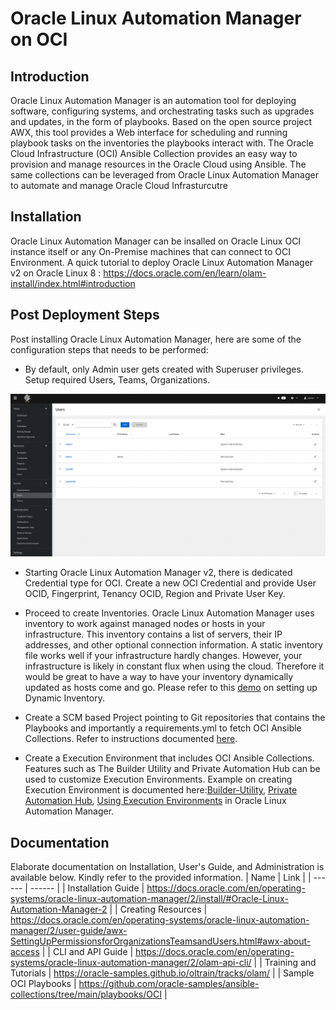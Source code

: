 # Oracle Linux Automation Manager on OCI

## Introduction
Oracle Linux Automation Manager is an automation tool for deploying software, configuring systems, and orchestrating tasks such as upgrades and updates, in the form of playbooks.
Based on the open source project AWX, this tool provides a Web interface for scheduling and running playbook tasks on the inventories the playbooks interact with. 
The Oracle Cloud Infrastructure (OCI) Ansible Collection provides an easy way to provision and manage resources in the Oracle Cloud using Ansible. The same collections can be leveraged from Oracle Linux Automation Manager to automate and manage Oracle Cloud Infrasturcutre

## Installation
Oracle Linux Automation  Manager can be insalled on Oracle Linux OCI instance  itself or any On-Premise machines that can connect to OCI Environment.
A quick tutorial to deploy Oracle Linux Automation Manager v2 on Oracle Linux 8 :
https://docs.oracle.com/en/learn/olam-install/index.html#introduction
## Post Deployment Steps

Post installing Oracle Linux Automation Manager, here are some of the configuration steps that needs to be performed:

* By default, only Admin user gets created with Superuser privileges. Setup required Users, Teams, Organizations. 
<img src="images/users.png" alt="Users" title="Users">

* Starting Oracle Linux Automation Manager v2, there is dedicated Credential type for OCI. Create a new OCI Credential and provide User OCID, Fingerprint, Tenancy OCID, Region and Private User Key.
  
* Proceed to create Inventories. Oracle Linux Automation Manager uses inventory to work against managed nodes or hosts in your infrastructure. This inventory contains a list of servers, their IP addresses, and other optional connection information.
A static inventory file works well if your infrastructure hardly changes.
However, your infrastructure is likely in constant flux when using the cloud. Therefore it would be great to have a way to have your inventory dynamically updated as hosts come and go.
Please refer to this [demo](https://www.youtube.com/watch?v=Fs3l5P-D_nk&t=190s) on setting up Dynamic Inventory.

* Create a SCM based Project pointing to Git repositories that contains the Playbooks and importantly a requirements.yml to fetch OCI Ansible Collections. Refer to instructions documented [here](https://docs.oracle.com/en/learn/olam-oci-collection/#introduction).
  
* Create a Execution Environment that includes OCI Ansible Collections. Features such as The Builder Utility and Private Automation Hub can be used to customize Execution Environments. Example on creating Execution Environment is documented here:[Builder-Utility](https://docs.oracle.com/en/learn/olam-builder-custom/#introduction), [Private Automation Hub](https://docs.oracle.com/en/learn/olam-pah-manage-ee/#summary), [Using Execution Environments](https://docs.oracle.com/en/learn/olam-use-custom-ee/#add-a-host) in Oracle Linux Automation Manager.

## Documentation
Elaborate documentation on Installation, User's Guide, and Administration is available below. Kindly refer to the provided information.
| Name | Link |
| ------ | ------ |
| Installation Guide | https://docs.oracle.com/en/operating-systems/oracle-linux-automation-manager/2/install/#Oracle-Linux-Automation-Manager-2 |
| Creating Resources | https://docs.oracle.com/en/operating-systems/oracle-linux-automation-manager/2/user-guide/awx-SettingUpPermissionsforOrganizationsTeamsandUsers.html#awx-about-access |
| CLI and API Guide | https://docs.oracle.com/en/operating-systems/oracle-linux-automation-manager/2/olam-api-cli/ |
| Training and Tutorials | https://oracle-samples.github.io/oltrain/tracks/olam/ |
| Sample OCI Playbooks | https://github.com/oracle-samples/ansible-collections/tree/main/playbooks/OCI |
